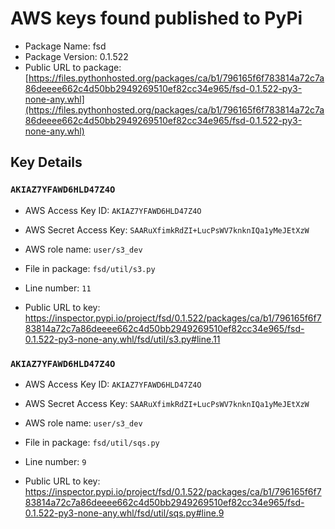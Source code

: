 # AWS keys found published to PyPi

* Package Name: fsd
* Package Version: 0.1.522
* Public URL to package: [https://files.pythonhosted.org/packages/ca/b1/796165f6f783814a72c7a86deeee662c4d50bb2949269510ef82cc34e965/fsd-0.1.522-py3-none-any.whl](https://files.pythonhosted.org/packages/ca/b1/796165f6f783814a72c7a86deeee662c4d50bb2949269510ef82cc34e965/fsd-0.1.522-py3-none-any.whl)

## Key Details

### `AKIAZ7YFAWD6HLD47Z4O`

* AWS Access Key ID: `AKIAZ7YFAWD6HLD47Z4O`
* AWS Secret Access Key: `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` 
* AWS role name: `user/s3_dev`
* File in package: `fsd/util/s3.py`
* Line number: `11`

* Public URL to key: https://inspector.pypi.io/project/fsd/0.1.522/packages/ca/b1/796165f6f783814a72c7a86deeee662c4d50bb2949269510ef82cc34e965/fsd-0.1.522-py3-none-any.whl/fsd/util/s3.py#line.11



### `AKIAZ7YFAWD6HLD47Z4O`

* AWS Access Key ID: `AKIAZ7YFAWD6HLD47Z4O`
* AWS Secret Access Key: `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` 
* AWS role name: `user/s3_dev`
* File in package: `fsd/util/sqs.py`
* Line number: `9`

* Public URL to key: https://inspector.pypi.io/project/fsd/0.1.522/packages/ca/b1/796165f6f783814a72c7a86deeee662c4d50bb2949269510ef82cc34e965/fsd-0.1.522-py3-none-any.whl/fsd/util/sqs.py#line.9


